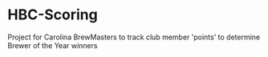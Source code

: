 # HBC-Scoring
Project for Carolina BrewMasters to track club member 'points' to determine Brewer of the Year winners
